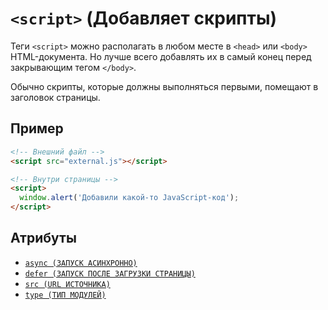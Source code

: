 # `<script>` (Добавляет скрипты)

Теги `<script>` можно располагать в любом месте в `<head>` или `<body>` HTML-документа. Но лучше всего добавлять их в самый конец перед закрывающим тегом `</body>`.

Обычно скрипты, которые должны выполняться первыми, помещают в заголовок страницы.

## Пример

```html
<!-- Внешний файл -->
<script src="external.js"></script>

<!-- Внутри страницы -->
<script>
  window.alert('Добавили какой-то JavaScript-код');
</script>
```

## Атрибуты

- [`async (ЗАПУСК АСИНХРОННО)`](<../ATTRIBUTES/async (ЗАПУСК АСИНХРОННО).md>)
- [`defer (ЗАПУСК ПОСЛЕ ЗАГРУЗКИ СТРАНИЦЫ)`](<../ATTRIBUTES/defer (ЗАПУСК ПОСЛЕ ЗАГРУЗКИ СТРАНИЦЫ).md>)
- [`src (URL ИСТОЧНИКА)`](<../ATTRIBUTES/src (URL ИСТОЧНИКА).md>)
- [`type (ТИП МОДУЛЕЙ)`](<../ATTRIBUTES/type (ТИП МОДУЛЕЙ).md>)
